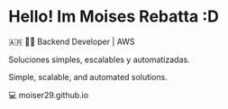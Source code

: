 # Hello! Im Moises Rebatta :D

:argentina: :man_technologist: Backend Developer | AWS 

Soluciones simples, escalables y automatizadas.

Simple, scalable, and automated solutions.

:computer: moiser29.github.io
